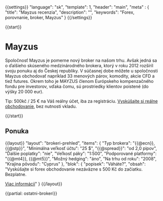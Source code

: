 {{settings}}
  "language": "sk",
  "template": 1,
  "header": "main",
  "meta" : {
    "title": "Mayzus recenzia",
    "description": "",
    "keywords": "Forex, porovnanie, broker, Mayzus"
  }
{{/settings}}

{{start}}
# Mayzus

Spoločnosť Mayzus je pomerne nový broker na našom trhu. Avšak jedná sa o ďalšieho skúseného medzinárodného brokera, ktorý v roku 2012 rozšíril svoju ponuku aj do Českej republiky. V súčasnej dobe môžete u spoločnosti Mayzus obchodovať napríklad 33 menových párov, komodity, akcie CFD a tiež futures. Okrem toho je MAYZUS členom Európskeho kompenzačného fondu pre investorov, vďaka čomu, sú prostriedky klientov poistené (do výšky 20 000 eur).

Tip: 500kč / 25 € na Váš reálny účet, iba za registráciu. [Vyskúšajte si reálne obchodovanie](http://www.plus500.com/cs/StartTrading.aspx?id=66349&pl=2), bez nutnosti vkladu.

{{/start}}

## Ponuka

{{layout}}
  "layout": "brokeri-prehled",
  "items": {
      "Typ brokera": "{{@ecn}}, {{@stp}}",
      "Minimálna veľkosť účtu": "25 $",
      "{{@spread}}": "od 2,0 pipov",
      "Ďalšie poplatky": "nie",
      "Veľkosť páky": "1:500",
      "Podporované platformy": "{{@mt4}}, {{@mt5}}",
      "Možný hedging": "áno",
      "Na trhu od roku": "2008",
      "Krajina pôvodu": "Cyprus"
   },
   "blok": {
      "popisek": "Váháte?",
      "obsah": "Vyskúšajte si forex obchodovanie nezáväzne s 500 Kč do začiatku. Bezplatne.</p><a href='http://www.plus500.com/cs/?id=66349&amp;pl=2' class='btn btn-default btn-sm'>Viac informácií</a>"
    }
{{/layout}}

{{partial: ostatni-brokeri}}
